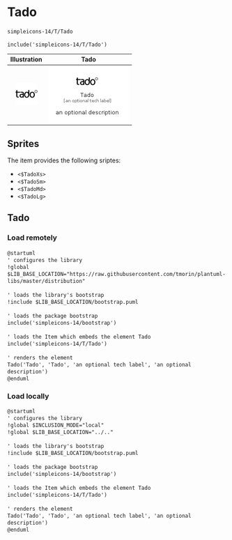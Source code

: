 # Tado


```text
simpleicons-14/T/Tado
```

```text
include('simpleicons-14/T/Tado')
```



| Illustration | Tado |
| :---: | :---: |
| ![illustration for Illustration](../../simpleicons-14/T/Tado.png) | ![illustration for Tado](../../simpleicons-14/T/Tado.Local.png) |



## Sprites
The item provides the following sriptes:

- `<$TadoXs>`
- `<$TadoSm>`
- `<$TadoMd>`
- `<$TadoLg>`





## Tado

### Load remotely
```plantuml
@startuml
' configures the library
!global $LIB_BASE_LOCATION="https://raw.githubusercontent.com/tmorin/plantuml-libs/master/distribution"

' loads the library's bootstrap
!include $LIB_BASE_LOCATION/bootstrap.puml

' loads the package bootstrap
include('simpleicons-14/bootstrap')

' loads the Item which embeds the element Tado
include('simpleicons-14/T/Tado')

' renders the element
Tado('Tado', 'Tado', 'an optional tech label', 'an optional description')
@enduml
```

### Load locally
```plantuml
@startuml
' configures the library
!global $INCLUSION_MODE="local"
!global $LIB_BASE_LOCATION="../.."

' loads the library's bootstrap
!include $LIB_BASE_LOCATION/bootstrap.puml

' loads the package bootstrap
include('simpleicons-14/bootstrap')

' loads the Item which embeds the element Tado
include('simpleicons-14/T/Tado')

' renders the element
Tado('Tado', 'Tado', 'an optional tech label', 'an optional description')
@enduml
```

